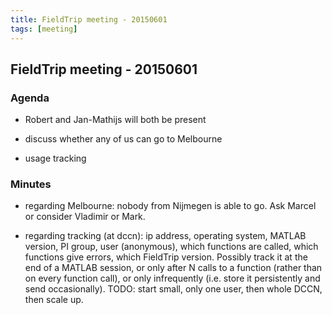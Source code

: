 ```yaml
---
title: FieldTrip meeting - 20150601
tags: [meeting]
---
```


## FieldTrip meeting - 20150601

### Agenda

*  Robert and Jan-Mathijs will both be present

*  discuss whether any of us can go to Melbourne

*  usage tracking

### Minutes

*  regarding Melbourne: nobody from Nijmegen is able to go. Ask Marcel or consider Vladimir or Mark.

*  regarding tracking (at dccn): ip address, operating system, MATLAB version, PI group, user (anonymous), which functions are called, which functions give errors, which FieldTrip version. Possibly track it at the end of a MATLAB session, or only after N calls to a function (rather than on every function call), or only infrequently (i.e. store it persistently and send occasionally). TODO: start small, only one user, then whole DCCN, then scale up. 
